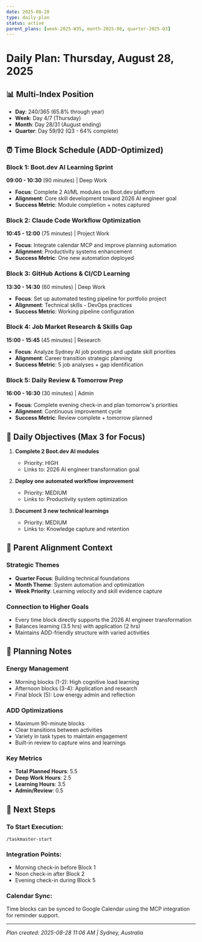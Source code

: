 ```yaml
---
date: 2025-08-28
type: daily-plan
status: active
parent_plans: [week-2025-W35, month-2025-08, quarter-2025-Q3]
---
```


# Daily Plan: Thursday, August 28, 2025

## 📊 Multi-Index Position
- **Day**: 240/365 (65.8% through year)
- **Week**: Day 4/7 (Thursday)
- **Month**: Day 28/31 (August ending)
- **Quarter**: Day 59/92 (Q3 - 64% complete)

## ⏰ Time Block Schedule (ADD-Optimized)

### Block 1: Boot.dev AI Learning Sprint
**09:00 - 10:30** (90 minutes) | Deep Work
- **Focus**: Complete 2 AI/ML modules on Boot.dev platform
- **Alignment**: Core skill development toward 2026 AI engineer goal
- **Success Metric**: Module completion + notes captured

### Block 2: Claude Code Workflow Optimization  
**10:45 - 12:00** (75 minutes) | Project Work
- **Focus**: Integrate calendar MCP and improve planning automation
- **Alignment**: Productivity systems enhancement
- **Success Metric**: One new automation deployed

### Block 3: GitHub Actions & CI/CD Learning
**13:30 - 14:30** (60 minutes) | Deep Work
- **Focus**: Set up automated testing pipeline for portfolio project
- **Alignment**: Technical skills - DevOps practices
- **Success Metric**: Working pipeline configuration

### Block 4: Job Market Research & Skills Gap
**15:00 - 15:45** (45 minutes) | Research
- **Focus**: Analyze Sydney AI job postings and update skill priorities
- **Alignment**: Career transition strategic planning
- **Success Metric**: 5 job analyses + gap identification

### Block 5: Daily Review & Tomorrow Prep
**16:00 - 16:30** (30 minutes) | Admin
- **Focus**: Complete evening check-in and plan tomorrow's priorities
- **Alignment**: Continuous improvement cycle
- **Success Metric**: Review complete + tomorrow planned

## 🎯 Daily Objectives (Max 3 for Focus)

1. **Complete 2 Boot.dev AI modules** 
   - Priority: HIGH
   - Links to: 2026 AI engineer transformation goal

2. **Deploy one automated workflow improvement**
   - Priority: MEDIUM
   - Links to: Productivity system optimization

3. **Document 3 new technical learnings**
   - Priority: MEDIUM
   - Links to: Knowledge capture and retention

## 🔗 Parent Alignment Context

### Strategic Themes
- **Quarter Focus**: Building technical foundations
- **Month Theme**: System automation and optimization  
- **Week Priority**: Learning velocity and skill evidence capture

### Connection to Higher Goals
- Every time block directly supports the 2026 AI engineer transformation
- Balances learning (3.5 hrs) with application (2 hrs)
- Maintains ADD-friendly structure with varied activities

## 📝 Planning Notes

### Energy Management
- Morning blocks (1-2): High cognitive load learning
- Afternoon blocks (3-4): Application and research
- Final block (5): Low energy admin and reflection

### ADD Optimizations
- Maximum 90-minute blocks
- Clear transitions between activities
- Variety in task types to maintain engagement
- Built-in review to capture wins and learnings

### Key Metrics
- **Total Planned Hours**: 5.5
- **Deep Work Hours**: 2.5
- **Learning Hours**: 3.5
- **Admin/Review**: 0.5

## 🚀 Next Steps

### To Start Execution:
```
/taskmaster-start
```

### Integration Points:
- Morning check-in before Block 1
- Noon check-in after Block 2
- Evening check-in during Block 5

### Calendar Sync:
Time blocks can be synced to Google Calendar using the MCP integration for reminder support.

---

*Plan created: 2025-08-28 11:06 AM | Sydney, Australia*